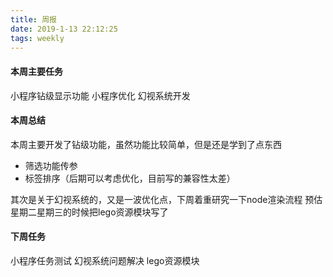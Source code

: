 ```yaml
---
title: 周报
date: 2019-1-13 22:12:25
tags: weekly
---
```


#### 本周主要任务

小程序钻级显示功能
小程序优化
幻视系统开发

#### 本周总结

本周主要开发了钻级功能，虽然功能比较简单，但是还是学到了点东西
- 筛选功能传参
- 标签排序（后期可以考虑优化，目前写的兼容性太差）

其次是关于幻视系统的，又是一波优化点，下周着重研究一下node渲染流程
预估星期二星期三的时候把lego资源模块写了

#### 下周任务

小程序任务测试
幻视系统问题解决
lego资源模块